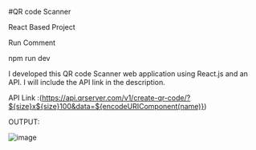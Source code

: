 #QR code Scanner

React Based Project

Run Comment

npm run dev



I developed this QR code Scanner web application using React.js and an API. I will include the API link in the description.

API Link :(https://api.qrserver.com/v1/create-qr-code/?${size}x${size}100&data=${encodeURIComponent(name)})


OUTPUT:


![image](https://github.com/LokeshS1411/QR-Code-Scannar/assets/161941500/416eb32c-fef1-48ed-b864-716bd5aff64e)

